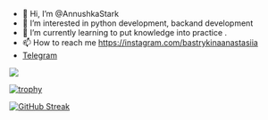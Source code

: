 - 👋 Hi, I’m @AnnushkaStark
- 👀 I’m interested in python development, backand development
- 🌱 I’m currently learning to put knowledge into practice  .
- 📫 How to reach me <https://instagram.com/bastrykinaanastasiia>
- [Telegram](https://t.me/Bastrykinaanastasiia)


![](https://komarev.com/ghpvc/?username=your-github-AnnushkaStark)

 
[![trophy](https://github-profile-trophy.vercel.app/?username=AnnushkaStark)](https://github.com/ryo-ma/github-profile-trophy)



[![GitHub Streak](https://github-readme-streak-stats.herokuapp.com/?user=AnnushkaStark)](https://git.io/streak-stats)
<!---
AnnushkaStark/AnnushkaStark is a ✨ special ✨ repository because its `README.md` (this file) appears on your GitHub profile.
You can click the Preview link to take a look at your changes.
--->
